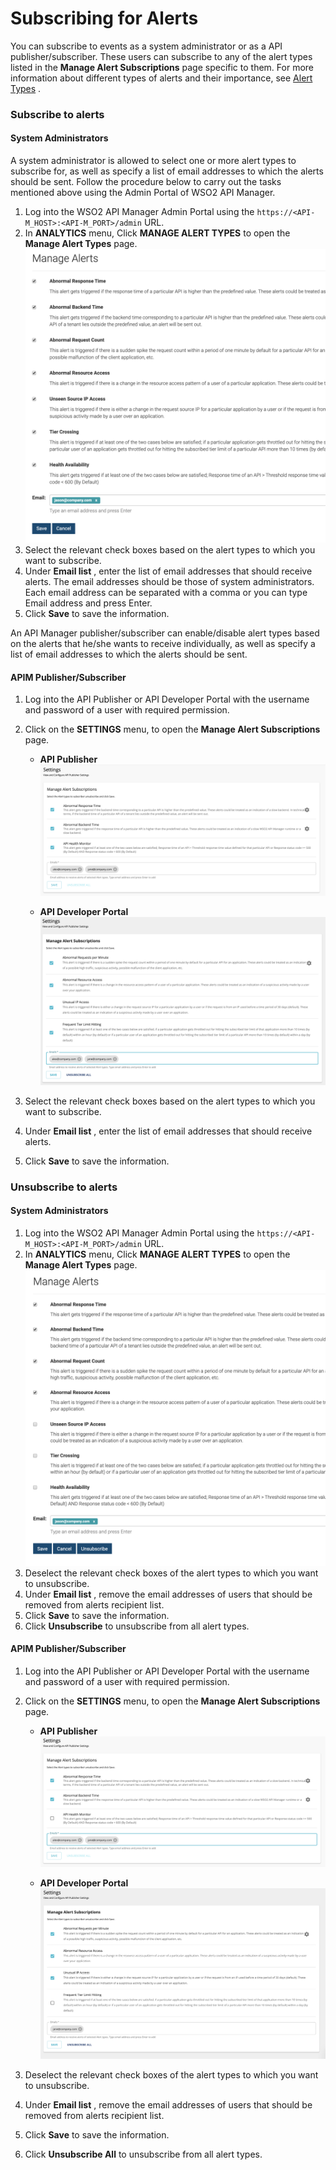 # Subscribing for Alerts

You can subscribe to events as a system administrator or as a API publisher/subscriber. These users can subscribe to any of the alert types listed in the **Manage Alert Subscriptions** page specific to them. For more information about different types of alerts and their importance, see [Alert Types](../../../../Learn/Analytics/ManagingAlertsWithRealTimeAnalytics/alert-types/) .

### Subscribe to alerts

#### System Administrators

A system administrator is allowed to select one or more alert types to subscribe for, as well as specify a list of email addresses to which the alerts should be sent. Follow the procedure below to carry out the tasks mentioned above using the Admin Portal of WSO2 API Manager.

1.  Log into the WSO2 API Manager Admin Portal using the `https://<API-M_HOST>:<API-M_PORT>/admin` URL.
2.  In **ANALYTICS** menu, Click **MANAGE ALERT TYPES** to open the **Manage Alert Types** page.
    ![Subscribe to alerts in admin portal](../../../assets/img/Learn/alerts-subscribe-admin-portal.png)
3.  Select the relevant check boxes based on the alert types to which you want to subscribe.
4.  Under **Email list** , enter the list of email addresses that should receive alerts. The email addresses should be those of system administrators. Each email address can be separated with a comma or you can type Email address and press Enter.
5.  Click **Save** to save the information.

An API Manager publisher/subscriber can enable/disable alert types based on the alerts that he/she wants to receive individually, as well as specify a list of email addresses to which the alerts should be sent.

#### APIM Publisher/Subscriber

1.  Log into the API Publisher or API Developer Portal with the username and password of a user with required permission.
2.  Click on the **SETTINGS** menu, to open the **Manage Alert Subscriptions** page.

    - **API Publisher**
    ![Subscribe to alerts in publisher](../../../assets/img/Learn/alerts-subscribe-publisher.png)
    
    - **API Developer Portal**
    ![Subscribe to alerts in developer portal](../../../assets/img/Learn/alerts-subscribe-devportal.png)
    
3.  Select the relevant check boxes based on the alert types to which you want to subscribe.
4.  Under **Email list** , enter the list of email addresses that should receive alerts.
5.  Click **Save** to save the information.

### Unsubscribe to alerts

#### System Administrators

1.  Log into the WSO2 API Manager Admin Portal using the `https://<API-M_HOST>:<API-M_PORT>/admin` URL.
2.  In **ANALYTICS** menu, Click **MANAGE ALERT TYPES** to open the **Manage Alert Types** page. <br />
    ![Unubscribe to alerts in admin portal](../../../assets/img/Learn/alerts-unsubscribe-admin-portal.png)
3.  Deselect the relevant check boxes of the alert types to which you want to unsubscribe.
4.  Under **Email list** , remove the email addresses of users that should be removed from alerts recipient list.
5.  Click **Save** to save the information.
6.  Click **Unsubscribe** to unsubscribe from all alert types.

#### APIM Publisher/Subscriber

1.  Log into the API Publisher or API Developer Portal with the username and password of a user with required permission.
2.  Click on the **SETTINGS** menu, to open the **Manage Alert Subscriptions** page.

    - **API Publisher**
    ![Unubscribe to alerts in publisher](../../../assets/img/Learn/alerts-unsubscribe-publisher.png)
    
    - **API Developer Portal**
    ![Unubscribe to alerts in developer portal](../../../assets/img/Learn/alerts-unsubscribe-devportal.png)
    
3.  Deselect the relevant check boxes of the alert types to which you want to unsubscribe.
4.  Under **Email list** , remove the email addresses of users that should be removed from alerts recipient list.
5.  Click **Save** to save the information.
6.  Click **Unsubscribe All** to unsubscribe from all alert types.
